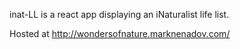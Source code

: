 inat-LL is a react app displaying an iNaturalist life list.

Hosted at http://wondersofnature.marknenadov.com/
